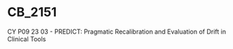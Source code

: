 # CB_2151

CY P09 23 03 - PREDICT: Pragmatic Recalibration and Evaluation of Drift in Clinical Tools


